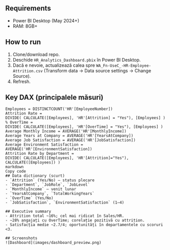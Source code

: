 ## Requirements
- Power BI Desktop (May 2024+)
- RAM: 8GB+

## How to run
1. Clone/download repo.
2. Deschide `HR_Analytics_Dashboard.pbix` în Power BI Desktop.
3. Dacă e nevoie, actualizează calea spre `WA_Fn-UseC_-HR-Employee-Attrition.csv` (Transform data → Data source settings → Change Source).
4. Refresh.

## Key DAX (principalele măsuri)
```DAX
Employees = DISTINCTCOUNT('HR'[EmployeeNumber])
Attrition Rate =
DIVIDE( CALCULATE([Employees], 'HR'[Attrition] = "Yes"), [Employees] )
% OverTime =
DIVIDE( CALCULATE([Employees], 'HR'[OverTime] = "Yes"), [Employees] )
Average Monthly Income = AVERAGE('HR'[MonthlyIncome])
Average Years at Company = AVERAGE('HR'[YearsAtCompany])
Average Job Satisfaction = AVERAGE('HR'[JobSatisfaction])
Average Environment Satisfaction = AVERAGE('HR'[EnvironmentSatisfaction])
Attrition Rate by Department =
DIVIDE( CALCULATE([Employees], 'HR'[Attrition]="Yes"), CALCULATE([Employees]) )
markdown
Copy code
## Data dictionary (scurt)
- `Attrition` (Yes/No) – status plecare
- `Department`, `JobRole`, `JobLevel`
- `MonthlyIncome` – venit lunar
- `YearsAtCompany`, `TotalWorkingYears`
- `OverTime` (Yes/No)
- `JobSatisfaction`, `EnvironmentSatisfaction` (1–4)

## Executive summary
- Attrition total ~16%; cel mai ridicat în Sales/HR.
- ~28% angajați cu OverTime; corelație pozitivă cu attrition.
- Satisfacția medie ~2.7/4; oportunități în departamentele cu scoruri <3.

## Screenshots
![Dashboard](images/dashboard_preview.png)
